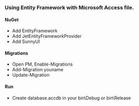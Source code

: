 ### Using Entity Framework with Microsoft Access file.

#### NuGet    
- Add EntityFramework    
- Add JetEntityFrameworkProvider
- Add SunnyUI     

#### Migrations
- Open PM,  Enable-Migrations 
- Add-Migration youname
- Update-Migration

#### Run
 - Create database.accdb in your bin\Debug or bin\Release 

